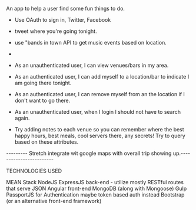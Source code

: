 An app to help a user find some fun things to do.

- Use OAuth to sign in, Twitter, Facebook

- tweet where you're going tonight.

- use "bands in town API to get music events based on location.

-

- As an unauthenticated user, I can view venues/bars in my area.

- As an authenticated user, I can add myself to a location/bar to indicate I am going there tonight.

- As an authenticated user, I can remove myself from an the location if I don't want to go there.

- As an unauthenticated user, when I login I should not have to search again.

- Try adding notes to each venue so you can remember where the best happy hours, best meals, cool servers there, any secrets! Try to query based on these attributes.

--------- Stretch integrate wit google maps with overall trip showing up.------------------------

TECHNOLOGIES USED

MEAN Stack
NodeJS
ExpressJS back-end - utilize mostly RESTful routes that serve JSON
Angular front-end
MongoDB (along with Mongoose)
Gulp
PassportJS for Authentication maybe token based auth instead
Bootstrap (or an alternative front-end framework)
